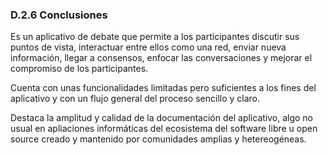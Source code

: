 ### D.2.6 Conclusiones

Es un aplicativo de debate que permite a los participantes discutir sus puntos de vista, interactuar entre ellos como una red, enviar nueva información, llegar a consensos, enfocar las conversaciones y mejorar el compromiso de los participantes.

Cuenta con unas funcionalidades limitadas pero suficientes a los fines del aplicativo y con un flujo general del proceso sencillo y claro.

Destaca la amplitud y calidad de la documentación del aplicativo, algo no usual en apliaciones informáticas del ecosistema del software libre u open source creado y mantenido por comunidades amplias y hetereogéneas.

